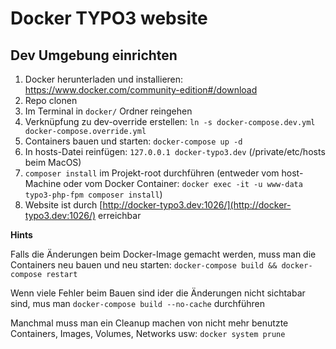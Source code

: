 # Docker TYPO3 website

## Dev Umgebung einrichten

1. Docker herunterladen und installieren: https://www.docker.com/community-edition#/download
2. Repo clonen
3. Im Terminal in `docker/` Ordner reingehen
4. Verknüpfung zu dev-override erstellen: `ln -s docker-compose.dev.yml docker-compose.override.yml`
5. Containers bauen und starten: `docker-compose up -d`
6. In hosts-Datei reinfügen: `127.0.0.1 docker-typo3.dev` (/private/etc/hosts beim MacOS)
7. `composer install` im Projekt-root durchführen (entweder vom host-Machine oder vom Docker Container: `docker exec -it -u www-data typo3-php-fpm composer install`)
8. Website ist durch [http://docker-typo3.dev:1026/](http://docker-typo3.dev:1026/) erreichbar


**Hints**

Falls die Änderungen beim Docker-Image gemacht werden, muss man die Containers neu bauen und neu starten:
`docker-compose build && docker-compose restart`

Wenn viele Fehler beim Bauen sind ider die Änderungen nicht sichtabar sind, mus man `docker-compose build --no-cache` durchführen 

Manchmal muss man ein Cleanup machen von nicht mehr benutzte Containers, Images, Volumes, Networks usw: `docker system prune`